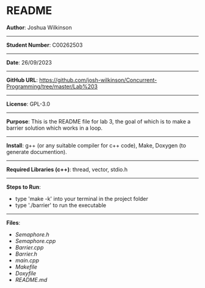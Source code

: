 # README

**Author**: Joshua Wilkinson
***
**Student Number**: C00262503
***
**Date**: 26/09/2023
***
**GitHub URL**: https://github.com/josh-wilkinson/Concurrent-Programming/tree/master/Lab%203
***
**License**: GPL-3.0
***
**Purpose**: This is the README file for lab 3, the goal of which is to make a barrier solution which works in a loop.
***
**Install**: g++ (or any suitable compiler for c++ code), Make, Doxygen (to generate documention).
***
**Required Libraries (c++)**: thread, vector, stdio.h
***
**Steps to Run**:
- type 'make -k' into your terminal in the project folder
- type './barrier' to run the executable

***

**Files**: 
- *Semaphore.h*
- *Semaphore.cpp*
- *Barrier.cpp*
- *Barrier.h*
- *main.cpp*
- *Makefile*
- *Doxyfile*
- *README.md*

